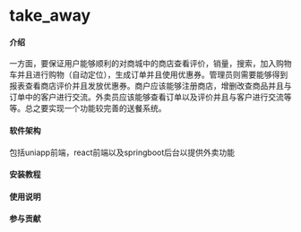 # take_away

#### 介绍

一方面，要保证用户能够顺利的对商城中的商店查看评价，销量，搜索，加入购物车并且进行购物（自动定位），生成订单并且使用优惠券。管理员则需要能够得到报表查看商店评价并且发放优惠券。商户应该能够注册商店，增删改查商品并且与订单中的客户进行交流。外卖员应该能够查看订单以及评价并且与客户进行交流等等。总之要实现一个功能较完善的送餐系统。
#### 软件架构
包括uniapp前端，react前端以及springboot后台以提供外卖功能



#### 安装教程


#### 使用说明



#### 参与贡献




